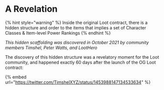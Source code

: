 # A Revelation

{% hint style="warning" %}
Inside the original Loot contract, there is a hidden structure and order to the items that implies a set of Character Classes & Item-level Power Rankings
{% endhint %}

_This hidden scaffolding was discovered in October 2021 by community members Timshel, Peter Watts, and LootHero_

The discovery of this hidden structure was a revelatory moment for the Loot community, and happened exactly 60 days after the launch of the OG Loot contract:

{% embed url="https://twitter.com/TimshelXYZ/status/1453988147134533634" %}
